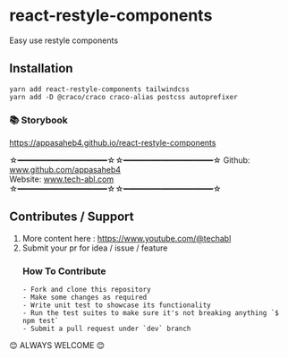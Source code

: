 # react-restyle-components

Easy use restyle components

## Installation

```
yarn add react-restyle-components tailwindcss
yarn add -D @craco/craco craco-alias postcss autoprefixer

```

<!-- ## Some changes required

```
tsconfig.json
"compilerOptions": {
...
"noImplicitAny": false
},

// modify script
"start": "serve -s ./build",
"dev": "craco start",
"build": "craco build",
"test": "craco test"

// Paste 3 files your root path
https://github.com/appasaheb4/react-restyle-components/blob/master/craco.config.js
https://github.com/appasaheb4/react-restyle-components/blob/master/postcss.config.js
https://github.com/appasaheb4/react-restyle-components/blob/master/tailwind.config.js

``` -->

### 📚 Storybook

https://appasaheb4.github.io/react-restyle-components

☆━━━━━━━━━━━━━━━━━━━☆☆━━━━━━━━━━━━━━━━━━━☆
Github: www.github.com/appasaheb4 <br />
Website: www.tech-abl.com
☆━━━━━━━━━━━━━━━━━━━☆☆━━━━━━━━━━━━━━━━━━━☆

## Contributes / Support

1.  More content here : https://www.youtube.com/@techabl
2.  Submit your pr for idea / issue / feature
    ### How To Contribute
        - Fork and clone this repository
        - Make some changes as required
        - Write unit test to showcase its functionality
        - Run the test suites to make sure it's not breaking anything `$ npm test`
        - Submit a pull request under `dev` branch

😊 ALWAYS WELCOME 😊
